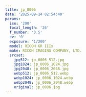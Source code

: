 ```yaml
---
title: jp_0006
date: '2025-09-14 02:54:40'
params:
  iso: '200'
  focal_length: '26'
  f_number: '3.5'
  ev: '0'
  exposure: '1/200'
  model: RICOH GR IIIx
  make: RICOH IMAGING COMPANY, LTD.
  srcset:
    jpg512: jp_0006_512.jpg
    jpg1024: jp_0006_1024.jpg
    jpg2048: jp_0006_2048.jpg
    webp512: jp_0006_512.webp
    webp1024: jp_0006_1024.webp
    webp2048: jp_0006_2048.webp
    original: jp_0006.jpg
---
```

